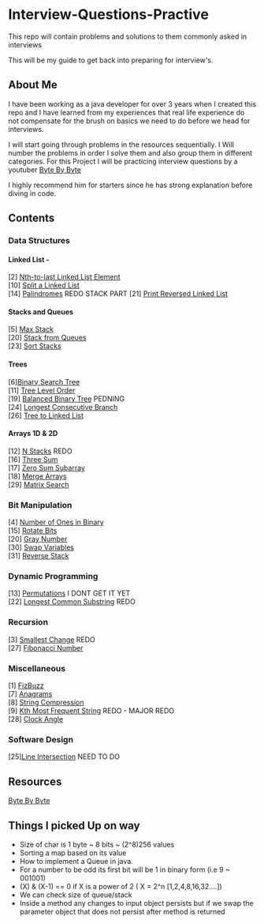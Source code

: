# Interview-Questions-Practive
This repo will contain problems and solutions to them commonly asked in interviews

This will be my guide to get back into preparing for interview's. 

## About Me

I have been working as a java developer for over 3 years when I created this repo and I 
have learned from my experiences that real life experience do not compensate for the 
brush on basics we need to do before we head for interviews. 

I will start going through problems in the resources sequentially. I Will number the problems 
in order I solve them and also group them in different categories. For this Project I will be 
practicing interview questions by a youtuber [Byte By Byte](https://www.youtube.com/channel/UCWSYAntBbdd2SLYUqPIxo0w/featured)

I highly recommend him for starters since he has strong explanation before diving in code. 

## Contents

### Data Structures

#### Linked List - 
[2] [Nth-to-last Linked List Element](https://www.youtube.com/watch?v=i7v1UWlaYrI&t)<br>
[10] [Split a Linked List](https://www.youtube.com/watch?v=lMxYBLqt1Mg) <br>
[14] [Palindromes](https://www.youtube.com/watch?v=Os5FM4KQtxw&t) REDO STACK PART
[21] [Print Reversed Linked List](https://www.youtube.com/watch?v=IR2X5Mw3StY)

#### Stacks and Queues
[5] [Max Stack](https://www.youtube.com/watch?v=0bpDvc2VjPU)<br>
[20] [Stack from Queues](https://www.youtube.com/watch?v=Qk7obcDReHE)<br>
[23] [Sort Stacks](https://www.youtube.com/watch?v=nll-b4GeiX4)<br>


#### Trees
[6][Binary Search Tree](https://www.youtube.com/watch?v=dB9aikwZttY)<br>
[11] [Tree Level Order](https://www.youtube.com/watch?v=eltLoCIDIes)<br>
[19] [Balanced Binary Tree](https://www.youtube.com/watch?v=nOcFiGl5Vy4)  PEDNING<br>
[24] [Longest Consecutive Branch](https://www.youtube.com/watch?v=r2Vn6ztdSP0)<br>
[26] [Tree to Linked List](https://www.youtube.com/watch?v=Dte6EF1nHNo)<br>

#### Arrays 1D & 2D
[12] [N Stacks](https://www.youtube.com/watch?v=DxW7VAsdX0o) REDO <br>
[16] [Three Sum](https://www.youtube.com/watch?v=-AMHUdZc9ss)<br>
[17] [Zero Sum Subarray](https://www.youtube.com/watch?v=hLcYp67wCcM)<br>
[18] [Merge Arrays](https://www.youtube.com/watch?v=rZ9lcXCWSUg)<br>
[29] [Matrix Search](https://www.youtube.com/watch?v=bK7BCWICvpQ)

### Bit Manipulation
[4] [Number of Ones in Binary](https://www.youtube.com/watch?v=8iWIpkFgZ64)<br>
[15] [Rotate Bits](https://www.youtube.com/watch?v=uDqUb50Bmvs) <br>
[20] [Gray Number](https://www.youtube.com/watch?v=LqxtPV8xKeI)<br>
[30] [Swap Variables](https://www.youtube.com/watch?v=DtnH3V_Vjek)<br>
[31] [Reverse Stack](https://www.youtube.com/watch?v=dQsZP8UvHVk)

### Dynamic Programming

[13] [Permutations](https://www.youtube.com/watch?v=IPWmrjE1_MU) I DONT GET IT YET<br>
[22] [Longest Common Substring](https://www.youtube.com/watch?v=aVFWW3pBQFo) REDO <br>

### Recursion
[3] [Smallest Change](https://www.youtube.com/watch?v=qH7fVuYlOOc) REDO <br/>
[27] [Fibonacci Number](https://www.youtube.com/watch?v=Nki9hhW-tAI)


### Miscellaneous
[1] [FizBuzz](https://www.youtube.com/watch?v=c0OMPDLef08)<br>
[7] [Anagrams](https://www.youtube.com/watch?v=6W_Fve7qIe4)<br>
[8] [String Compression](https://www.youtube.com/watch?v=XMKMgzU1uiw)<br>
[9] [Kth Most Frequent String](https://www.youtube.com/watch?v=HlBG2O8ydhw) REDO - MAJOR REDO <br/>
[28] [Clock Angle](https://www.youtube.com/watch?v=LFAhxzqvyps)

### Software Design
[25][Line Intersection](https://www.youtube.com/watch?v=OOtD38U5VWk) NEED TO DO<br>

## Resources
[Byte By Byte](https://www.youtube.com/channel/UCWSYAntBbdd2SLYUqPIxo0w/featured)



## Things I picked Up on way
* Size of char is 1 byte ~ 8 bits ~ (2^8)256 values
* Sorting a map based on its value
* How to implement a Queue in java.
* For a number to be odd its first bit will be 1 in binary form (i.e 9 ~ 001001)
* (X) & (X-1) == 0 if X is a power of 2 ( X = 2^n [1,2,4,8,16,32....]) 
* We can check size of queue/stack
* Inside a method any changes to input object persists but if we swap the parameter object that does not persist after method is returned 